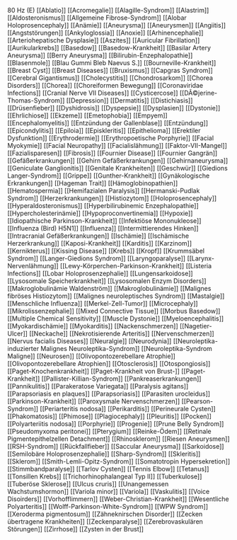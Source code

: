 80 Hz (E)
[[Ablatio]]
[[Acromegalie]]
[[Alagille-Syndrom]]
[[Alastrim]]
[[Aldosteronismus]]
[[Allgemeine Fibrose-Syndrom]]
[[Alobar Holoprosencephaly]]
[[Anämie]]
[[Aneurysma]]
[[Aneurysmen]]
[[Angiitis]]
[[Angststörungen]]
[[Ankyloglossia]]
[[Anoxie]]
[[Arhinencephalie]]
[[Arteriohepatische Dysplasie]]
[[Aszites]]
[[Auricular Fibrillation]]
[[Aurikularkrebs]]
[[Basedow]]
[[Basedow-Krankheit]]
[[Basilar Artery Aneurysma]]
[[Berry Aneurysma]]
[[Bilirubin-Enzephalopathie]]
[[Blasenmole]]
[[Blau Gummi Bleb Naevus S.]]
[[Bourneville-Krankheit]]
[[Breast Cyst]]
[[Breast Diseases]]
[[Bruxismus]]
[[Capgras Syndrom]]
[[Cerebral Gigantismus]]
[[Cholecystitis]]
[[Chondrosarkom]]
[[Chorea Disorders]]
[[Chorea]]
[[Choreiformen Bewegung]]
[[Coronaviridae Infections]]
[[Cranial Nerve VII Diseases]]
[[Cysticercose]]
[[DÃ©jerine-Thomas-Syndrom]]
[[Depression]]
[[Dermatitis]]
[[Distichiasis]]
[[Drüsenfieber]]
[[Dyshidrosis]]
[[Dyspepsie]]
[[Dysplasien]]
[[Dystonie]]
[[Ehrlichiose]]
[[Ekzeme]]
[[Emetophobia]]
[[Empyem]]
[[Encephalomyelitis]]
[[Entzündung der Gallenblase]]
[[Entzündung]]
[[Epicondylitis]]
[[Epiloia]]
[[Episkleritis]]
[[Epithelioma]]
[[Erektiler Dysfunktion]]
[[Erythrodermie]]
[[Erythropoetische Porphyrie]]
[[Facial Myokymie]]
[[Facial Neuropathy]]
[[Facialislähmung]]
[[Faktor-VII-Mangel]]
[[Fazialisparesen]]
[[Fibrosis]]
[[Fournier Disease]]
[[Fournier Gangrän]]
[[Gefäßerkrankungen]]
[[Gehirn Gefäßerkrankungen]]
[[Gehirnaneurysma]]
[[Geniculate Ganglionitis]]
[[Genitale Krankheiten]]
[[Geschwür]]
[[Giedions Langer-Syndrom]]
[[Grippe]]
[[Gunther-Krankheit]]
[[Gynäkologische Erkrankungen]]
[[Hageman Trait]]
[[Hämoglobinopathien]]
[[Hematospermia]]
[[Hemifazialen Paralysis]]
[[Hermanski-Pudlak Syndrom]]
[[Herzerkrankungen]]
[[Histiozytom]]
[[Holoprosencephaly]]
[[Hyperaldosteronismus]]
[[Hyperbilirubinemic Enzephalopathie]]
[[Hypercholesterinämie]]
[[Hypoproconvertinemia]]
[[Hypoxie]]
[[Idiopathische Parkinson-Krankheit]]
[[Infektiöse Mononukleose]]
[[Influenza (Bird) H5N1]]
[[Influenza]]
[[Intermittierendes Hinken]]
[[Intracranial Gefäßerkrankungen]]
[[Ischämie]]
[[Ischämische Herzerkrankung]]
[[Kaposi-Krankheit]]
[[Karditis]]
[[Karzinom]]
[[Kernikterus]]
[[Kissing Disease]]
[[Krebs]]
[[Kropf]]
[[Krummsäbel Syndrom]]
[[Langer-Giedions Syndrom]]
[[Laryngoparalyse]]
[[Larynx-Nervenlähmung]]
[[Lewy-Körperchen-Parkinson-Krankheit]]
[[Listeria Infections]]
[[Lobar Holoprosenzephalie]]
[[Lungensarkoidose]]
[[Lysosomale Speicherkrankheit]]
[[Lysosomalen Enzym Disorders]]
[[Makroglobulinämie Waldenström]]
[[Makroglobulinämie]]
[[Malignes fibröses Histiozytom]]
[[Malignes neuroleptisches Syndrom]]
[[Mastalgie]]
[[Menschliche Influenza]]
[[Merkel-Zell-Tumor]]
[[Microcephaly]]
[[Mikrolissenzephalie]]
[[Mixed Connective Tissue]]
[[Morbus Basedow]]
[[Multiple Chemical Sensitivity]]
[[Muscle Dystonie]]
[[Myeloencephalitis]]
[[Myokardischämie]]
[[Myokarditis]]
[[Nackenschmerzen]]
[[Nagetier-Ulcer]]
[[Neckache]]
[[Nekrotisierende Arteritis]]
[[Nervenschmerzen]]
[[Nervus facialis Diseases]]
[[Neuralgie]]
[[Neurodynia]]
[[Neuroleptika-induzierter Malignes Neuroleptika-Syndrom]]
[[Neuroleptika-Syndrom Maligne]]
[[Neurosen]]
[[Olivopontozerebellare Atrophie]]
[[Olivopontozerebellare Atrophien]]
[[Otosclerosis]]
[[Otospongiosis]]
[[Paget-Knochenkrankheit]]
[[Paget-Krankheit von Brust-]]
[[Paget-Krankheit]]
[[Pallister-Killian-Syndrom]]
[[Pankreaserkrankungen]]
[[Pannikulitis]]
[[Parakeratose Variegata]]
[[Paralysis agitans]]
[[Parapsoriasis en plaques]]
[[Parapsoriasis]]
[[Parasiten urocleidus]]
[[Parkinson-Krankheit]]
[[Paroxysmale Nervenschmerzen]]
[[Pearson-Syndrom]]
[[Periarteritis nodosa]]
[[Perikarditis]]
[[Perineurale Cysten]]
[[Phakomatosis]]
[[Phimose]]
[[Plagiocephaly]]
[[Pleuritis]]
[[Pocken]]
[[Polyarteriitis nodosa]]
[[Porphyrie]]
[[Progenie]]
[[Prune Belly Syndrom]]
[[Pseudomyxoma peritonei]]
[[Pterygium]]
[[Reinke-Ödem]]
[[Retinale Pigmentepithelzellen Detachment]]
[[Rhinosklerom]]
[[Riesen Aneurysmen]]
[[RSH-Syndrom]]
[[Rückfallfieber]]
[[Saccular Aneurysma]]
[[Sarkoidose]]
[[Semilobäre Holoprosenzephalie]]
[[Sharp-Syndrom]]
[[Skleritis]]
[[Sklerom]]
[[Smith-Lemli-Opitz-Syndrom]]
[[Somatotropin Hypersekretion]]
[[Stimmbandparalyse]]
[[Tarlov Cysten]]
[[Tennis Elbow]]
[[Tetanus]]
[[Tonsillen Krebs]]
[[Trichorhinophalangeal Typ II]]
[[Tuberkulose]]
[[Tuberöse Sklerose]]
[[Ulcus cruris]]
[[Unangemessen Wachstumshormon]]
[[Variola minor]]
[[Variola]]
[[Vaskulitis]]
[[Voice Disoirders]]
[[Vorhofflimmern]]
[[Weber-Christian-Krankheit]]
[[Wesentliche Polyarteritis]]
[[Wolff-Parkinson-White-Syndrom]]
[[WPW Syndrom]]
[[Xeroderma pigmentosum]]
[[Zähneknirschen Disorder]]
[[Zecken übertragene Krankheiten]]
[[Zeckenparalyse]]
[[Zerebrovaskulären Störungen]]
[[Zirrhose]]
[[Zysten in der Brust]]
